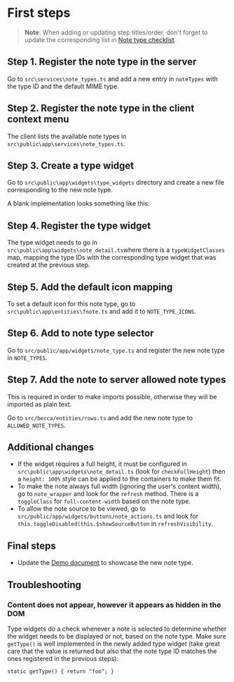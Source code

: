 # First steps
> **Note**: When adding or updating step titles/order, don't forget to update the corresponding list in <a class="reference-link" href="Note%20type%20checklist.md">Note type checklist</a>.

## Step 1. Register the note type in the server

Go to `src\services\note_types.ts` and add a new entry in `noteTypes` with the type ID and the default MIME type.

## Step 2. Register the note type in the client context menu

The client lists the available note types in `src\public\app\services\note_types.ts`.

## Step 3. Create a type widget

Go to `src\public\app\widgets\type_widgets` directory and create a new file corresponding to the new note type.

A blank implementation looks something like this:

## Step 4. Register the type widget

The type widget needs to go in `src\public\app\widgets\note_detail.ts`where there is a `typeWidgetClasses` map, mapping the type IDs with the corresponding type widget that was created at the previous step.

## Step 5. Add the default icon mapping

To set a default icon for this note type, go to `src\public\app\entities\fnote.ts` and add it to `NOTE_TYPE_ICONS`.

## Step 6. Add to note type selector

Go to `src/public/app/widgets/note_type.ts` and register the new note type in `NOTE_TYPES`.

## Step 7. Add the note to server allowed note types

This is required in order to make imports possible, otherwise they will be imported as plain text.

Go to `src/becca/entities/rows.ts` and add the new note type to `ALLOWED_NOTE_TYPES`.

## Additional changes

*   If the widget requires a full height, it must be configured in `src\public\app\widgets\note_detail.ts` (look for `checkFullHeight`) then a `height: 100%` style can be applied to the containers to make them fit.
*   To make the note always full width (ignoring the user's content width), go to `note_wrapper` and look for the `refresh` method. There is a `toggleClass` for `full-content-width` based on the note type.
*   To allow the note source to be viewed, go to `src/public/app/widgets/buttons/note_actions.ts` and look for `this.toggleDisabled(this.$showSourceButton` in `refreshVisibility`.

## Final steps

*   Update the <a class="reference-link" href="../Demo%20document.md">Demo document</a> to showcase the new note type.

## Troubleshooting

### Content does not appear, however it appears as hidden in the DOM

Type widgets do a check whenever a note is selected to determine whether the widget needs to be displayed or not, based on the note type. Make sure `getType()` is well implemented in the newly added type widget (take great care that the value is returned but also that the note type ID matches the ones registered in the previous steps):

```
static getType() { return "foo"; }
```
